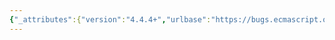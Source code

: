 ```yaml
---
{"_attributes":{"version":"4.4.4+","urlbase":"https://bugs.ecmascript.org/","maintainer":"dherman@mozilla.com"},"bug":{"bug_id":3202,"creation_ts":"2014-08-30 06:28:00 -0700","short_desc":"26.2.3.13 get Reflect.Loader.prototype.realm: Remove this method","delta_ts":"2014-10-14 15:17:45 -0700","product":"Draft for 6th Edition","component":"technical issue","version":"Rev 27: August 24, 2014 Draft","rep_platform":"All","op_sys":"All","bug_status":"RESOLVED","resolution":"FIXED","priority":"Normal","bug_severity":"normal","everconfirmed":true,"reporter":{"uid":"andrebargull","name":"André Bargull"},"assigned_to":{"uid":"allen","name":"Allen Wirfs-Brock"},"long_desc":[{"commentid":10063,"comment_count":0,"who":{"uid":"andrebargull","name":"André Bargull"},"bug_when":"2014-08-30 06:28:16 -0700","thetext":"26.2.3.13 get Reflect.Loader.prototype.realm:\n\nRealms were deferred so this method should be removed."},{"commentid":10095,"comment_count":1,"who":{"uid":"allen","name":"Allen Wirfs-Brock"},"bug_when":"2014-08-30 16:56:59 -0700","thetext":"fixed in rev28 editor's draft"},{"commentid":10387,"comment_count":2,"who":{"uid":"allen","name":"Allen Wirfs-Brock"},"bug_when":"2014-10-14 15:17:45 -0700","thetext":"fixed in rev28"}]}}
---
```

